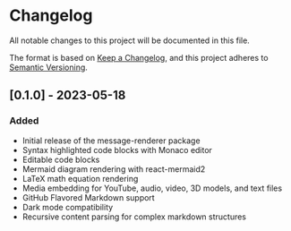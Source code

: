 # Changelog

All notable changes to this project will be documented in this file.

The format is based on [Keep a Changelog](https://keepachangelog.com/en/1.0.0/),
and this project adheres to [Semantic Versioning](https://semver.org/spec/v2.0.0.html).

## [0.1.0] - 2023-05-18

### Added

- Initial release of the message-renderer package
- Syntax highlighted code blocks with Monaco editor
- Editable code blocks
- Mermaid diagram rendering with react-mermaid2
- LaTeX math equation rendering
- Media embedding for YouTube, audio, video, 3D models, and text files
- GitHub Flavored Markdown support
- Dark mode compatibility
- Recursive content parsing for complex markdown structures
